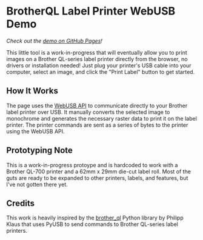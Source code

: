 # BrotherQL Label Printer WebUSB Demo

_Check out the [demo on GitHub Pages](https://tylercrumpton.github.io/brotherql-webusb)!_

This little tool is a work-in-progress that will eventually allow you to
print images on a Brother QL-series label printer directly from the
browser, no drivers or installation needed! Just plug your printer's USB
cable into your computer, select an image, and click the "Print Label"
button to get started.


## How It Works
The page uses the [WebUSB API](https://developer.mozilla.org/en-US/docs/Web/API/WebUSB_API) 
to communicate directly to your Brother label printer over USB. It
manually converts the selected image to monochrome and generates the
necessary raster data to print it on the label printer. The printer
commands are sent as a series of bytes to the printer using the WebUSB
API.


## Prototyping Note
This is a work-in-progress protoype and is hardcoded to work with a 
Brother QL-700 printer and a 62mm x 29mm die-cut label roll. Most 
of the guts are ready to be expanded to other printers, labels, and 
features, but I've not gotten there yet.


## Credits
This work is heavily inspired by the [brother_ql](https://github.com/pklaus/brother_ql)
Python library by Philipp Klaus that uses PyUSB to send commands to
Brother QL-series label printers.
